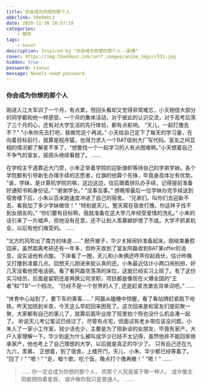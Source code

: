 ```yaml
---
title: 你会成为你想的那个人
abbrlink: 59e9ebc3
date: 2020-11-30 10:57:19
categories: 
	- 随写
tags: 
	- novel
description: Inspired by "你会成为你想的那个人--梁博"
cover: https://img.thaddeus.ink/self_images/anime_imgs/r531.jpg
hidden: true
password: tianaz
message: Novels need password.
---
```



### 你会成为你想的那个人
刚进入江大军训了一个月，有点累，但回头看却又觉得非常难忘，小天相信大部分的同学都和他一样感受。一个月的集体活动，对于彼此的认识交流，对于高考后荡了三个月的心，还有对大学生活的先行体验，都有点影响。
“天儿，一起打撸去不？”
“小朱你先去打吧，我做完这个再说。”
小天给自己定下了每天的学习量，在向着目标前行，就算是程序猿，也得力求入一个BAT级别大厂写代码。室友之间互相的情况都了解差不多了，“想要找一个一起学习的人有点困难啊。”小天想着自己不争气的室友，摇摇头继续看题了。
……

在学校主干道靠近大门旁，小朱正举着学院的迎新旗帜等待自己的学弟学妹。各个学院都有引导新生办理手续的志愿者，扛旗的他算个先锋，毕竟身高体壮有优势。
“诶，学妹，是计算机学院的嘛，这边这边，往后跟着排队办手续，记得提前准备好通知书和身份证。”
“谢谢学长。”
“没事没事。”
傍晚带最后一位学妹办完手续送到宿舍楼下后，小朱以百米跑速度冲进了自己的宿舍。
“兄弟们，叫你们去迎新不去，看我加了多少学妹微信！”
“特别是天儿，整天窝在宿舍打撸，你这样子找不到女朋友的。”
“你们要有目标啊，我就准备在这大学几年经受爱情的洗礼。”
小朱的话引来了一片嘘声，但他没有在意，还不让别人羡慕嫉妒恨了不成。大学不抓紧机会，以后有他们难受的。
……

“北方的风吹出了南方的味道……”
掀开被子，华少关掉闹铃准备起床。刚结束暑假回来，虽然距离考研还有一年多，但昨天收到了室友阿磊收到BAT某offer的消息，说实话他有点酸。
下床看了一圈，天儿和小朱俩还呼声你起我伏，估计昨晚又打撸到凌晨几点。回想天儿刚进来挺认真的还。小朱最近估计小两口闹别扭，好几天没看他煲电话粥。看了看阿磊空荡荡的床位，这就已经实习上班了。有了这份实习经历，后面是留职还是再换公司求职，项目都是像现在火爆全国的“王者”和“TB”一个档次。
“已经不是一个世界的人了, 还是赶紧洗漱去背单词吧。”
……

“体育中心站到了，要下车的乘客……”
阿磊从瞌睡中惊醒，看了看站牌赶紧跑下地铁。昨天加班到半夜，今天这么早赶回来困死了。这次回来是和室友们提前聚一聚，大家都有自己的事儿了，就算后面毕业除了班里拍个照也没什么机会凑一起了。
听说天儿考公笔试已经过了，尽管有点宅，但面试有老乡带应该没问题。小朱入了一家小工作室，钱少活也少，主要是为了陪新谈的女朋友，毕竟有家产，大户人家理解一下。华少到底为什么被叫成华少已经不太记得，虽然他并不能回家继承家产，他也考上了自己理想的大学，以后就是真正的华少了。
只有自己还在九九六，羡慕。
正想着，到了宿舍。上楼开门，天儿、小朱、华少都已经等着了。
“回了！”
“嗯！”
“走，唱个歌，吃个饭，晚点打个撸再撤！”
“嗯！”
……

> ……
> 你一定会成为你想的那个人，
> 而那个人究竟属于哪一种人，
> 或许像太阳能拥抱着星辰，
> 或许像你我只是普通人。
> ……

